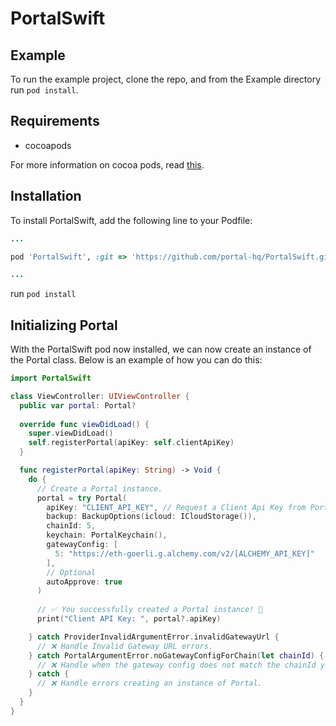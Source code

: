 # PortalSwift

## Example

To run the example project, clone the repo, and from the Example directory run `pod install`.

## Requirements
- cocoapods 

For more information on cocoa pods, read [this](https://guides.cocoapods.org/using/using-cocoapods.html).

## Installation

To install PortalSwift, add the following line to your Podfile:

```ruby
...

pod 'PortalSwift', :git => 'https://github.com/portal-hq/PortalSwift.git'

...
```

run `pod install`


## Initializing Portal

With the PortalSwift pod now installed, we can now create an instance of the Portal class. Below is an example of how you can do this:

```swift
import PortalSwift

class ViewController: UIViewController {
  public var portal: Portal?
  
  override func viewDidLoad() {
    super.viewDidLoad()
    self.registerPortal(apiKey: self.clientApiKey)
  }

  func registerPortal(apiKey: String) -> Void {
    do {
      // Create a Portal instance.
      portal = try Portal(
        apiKey: "CLIENT_API_KEY", // Request a Client Api Key from Portal's Rest API.
        backup: BackupOptions(icloud: ICloudStorage()),
        chainId: 5,
        keychain: PortalKeychain(),
        gatewayConfig: [
          5: "https://eth-goerli.g.alchemy.com/v2/[ALCHEMY_API_KEY]"
        ],
        // Optional
        autoApprove: true
      )
      
      // ✅ You successfully created a Portal instance! 🙌
      print("Client API Key: ", portal?.apiKey)

    } catch ProviderInvalidArgumentError.invalidGatewayUrl {
      // ❌ Handle Invalid Gateway URL errors.
    } catch PortalArgumentError.noGatewayConfigForChain(let chainId) {
      // ❌ Handle when the gateway config does not match the chainId you specified.
    } catch {
      // ❌ Handle errors creating an instance of Portal.
    }
  }
}
```
